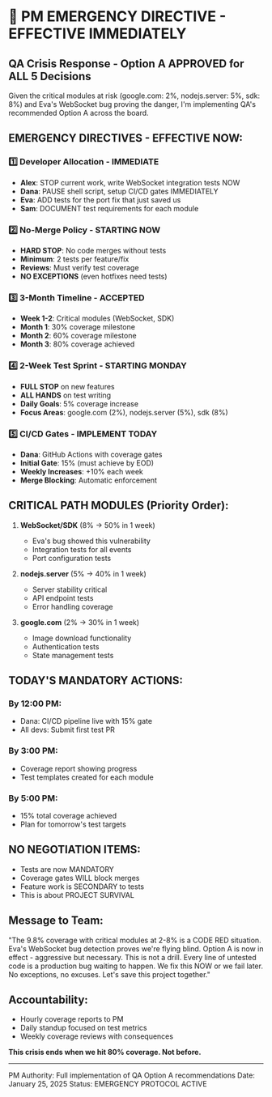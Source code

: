# 🚨 PM EMERGENCY DIRECTIVE - EFFECTIVE IMMEDIATELY

## QA Crisis Response - Option A APPROVED for ALL 5 Decisions

Given the critical modules at risk (google.com: 2%, nodejs.server: 5%, sdk: 8%) and Eva's WebSocket bug proving the danger, I'm implementing QA's recommended Option A across the board.

## EMERGENCY DIRECTIVES - EFFECTIVE NOW:

### 1️⃣ **Developer Allocation - IMMEDIATE**
- **Alex**: STOP current work, write WebSocket integration tests NOW
- **Dana**: PAUSE shell script, setup CI/CD gates IMMEDIATELY
- **Eva**: ADD tests for the port fix that just saved us
- **Sam**: DOCUMENT test requirements for each module

### 2️⃣ **No-Merge Policy - STARTING NOW**
- **HARD STOP**: No code merges without tests
- **Minimum**: 2 tests per feature/fix
- **Reviews**: Must verify test coverage
- **NO EXCEPTIONS** (even hotfixes need tests)

### 3️⃣ **3-Month Timeline - ACCEPTED**
- **Week 1-2**: Critical modules (WebSocket, SDK)
- **Month 1**: 30% coverage milestone
- **Month 2**: 60% coverage milestone
- **Month 3**: 80% coverage achieved

### 4️⃣ **2-Week Test Sprint - STARTING MONDAY**
- **FULL STOP** on new features
- **ALL HANDS** on test writing
- **Daily Goals**: 5% coverage increase
- **Focus Areas**: google.com (2%), nodejs.server (5%), sdk (8%)

### 5️⃣ **CI/CD Gates - IMPLEMENT TODAY**
- **Dana**: GitHub Actions with coverage gates
- **Initial Gate**: 15% (must achieve by EOD)
- **Weekly Increases**: +10% each week
- **Merge Blocking**: Automatic enforcement

## CRITICAL PATH MODULES (Priority Order):

1. **WebSocket/SDK** (8% → 50% in 1 week)
   - Eva's bug showed this vulnerability
   - Integration tests for all events
   - Port configuration tests

2. **nodejs.server** (5% → 40% in 1 week)
   - Server stability critical
   - API endpoint tests
   - Error handling coverage

3. **google.com** (2% → 30% in 1 week)
   - Image download functionality
   - Authentication tests
   - State management tests

## TODAY'S MANDATORY ACTIONS:

### By 12:00 PM:
- Dana: CI/CD pipeline live with 15% gate
- All devs: Submit first test PR

### By 3:00 PM:
- Coverage report showing progress
- Test templates created for each module

### By 5:00 PM:
- 15% total coverage achieved
- Plan for tomorrow's test targets

## NO NEGOTIATION ITEMS:
- Tests are now MANDATORY
- Coverage gates WILL block merges
- Feature work is SECONDARY to tests
- This is about PROJECT SURVIVAL

## Message to Team:

"The 9.8% coverage with critical modules at 2-8% is a CODE RED situation. Eva's WebSocket bug detection proves we're flying blind. Option A is now in effect - aggressive but necessary. This is not a drill. Every line of untested code is a production bug waiting to happen. We fix this NOW or we fail later. No exceptions, no excuses. Let's save this project together."

## Accountability:
- Hourly coverage reports to PM
- Daily standup focused on test metrics
- Weekly coverage reviews with consequences

**This crisis ends when we hit 80% coverage. Not before.**

---
PM Authority: Full implementation of QA Option A recommendations
Date: January 25, 2025
Status: EMERGENCY PROTOCOL ACTIVE